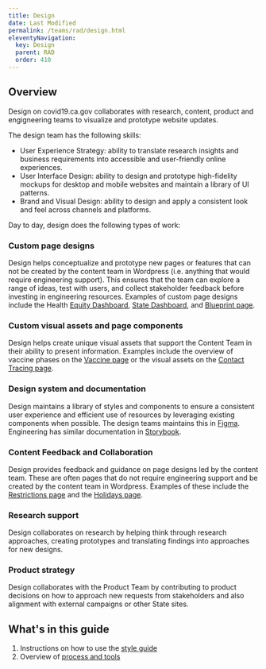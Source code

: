 ```yaml
---
title: Design 
date: Last Modified 
permalink: /teams/rad/design.html
eleventyNavigation:
  key: Design
  parent: RAD
  order: 410
---
```



## Overview

Design on covid19.ca.gov collaborates with research, content, product and engigneering teams to visualize and prototype website updates.

The design team has the following skills:
- User Experience Strategy: ability to translate research insights and business requirements into accessible and user-friendly online experiences.
- User Interface Design: ability to design and prototype high-fidelity mockups for desktop and mobile websites and maintain a library of UI patterns.
- Brand and Visual Design: ability to design and apply a consistent look and feel across channels and platforms.

Day to day, design does the following types of work:

### Custom page designs
Design helps conceptualize and prototype new pages or features that can not be created by the content team in Wordpress (i.e. anything that would require engineering support). This ensures that the team can explore a range of ideas, test with users, and collect stakeholder feedback before investing in engineering resources. Examples of custom page designs include the Health [Equity Dashboard](https://covid19.ca.gov/equity/), [State Dashboard](https://covid19.ca.gov/state-dashboard/), and [Blueprint page](https://covid19.ca.gov/safer-economy).

### Custom visual assets and page components
Design helps create unique visual assets that support the Content Team in their ability to present information. Examples include the overview of vaccine phases on the [Vaccine page](https://staging.covid19.ca.gov/vaccines/) or the visual assets on the [Contact Tracing page](https://covid19.ca.gov/contact-tracing/).

### Design system and documentation 
Design maintains a library of styles and components to ensure a consistent user experience and efficient use of resources by leveraging existing components when possible. The design teams maintains this in [Figma](https://www.figma.com/file/LrzsOu8U5KcMAjJTQ1O3BG/covid19.ca.gov-screens?node-id=63%3A17). Engineering has similar documentation in [Storybook](https://wonderful-plant-07a82e81e.azurestaticapps.net/?path=/story/welcome--page).

### Content Feedback and Collaboration 
Design provides feedback and guidance on page designs led by the content team. These are often pages that do not require engineering support and be created by the content team in Wordpress. Examples of these include the [Restrictions page](https://covid19.ca.gov/stay-home-except-for-essential-needs/) and the [Holidays page](https://covid19.ca.gov/holidays/).

### Research support 
Design collaborates on research by helping think through research approaches, creating prototypes and translating findings into approaches for new designs.

### Product strategy
Design collaborates with the Product Team by contributing to product decisions on how to approach new requests from stakeholders and also alignment with external campaigns or other State sites. 


## What's in this guide

1. Instructions on how to use the [style guide](https://teamdocs.covid19.ca.gov/teams/rad/design-style-guide.html)
2. Overview of [process and tools](https://teamdocs.covid19.ca.gov/teams/rad/design-process-and-tools.html)


